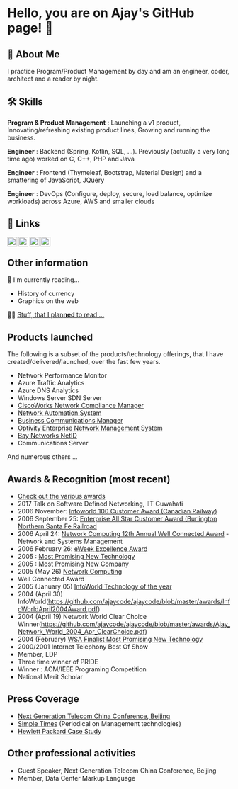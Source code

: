 
# Hello, you are on Ajay's GitHub page! 👋


## 🚀 About Me
I practice Program/Product Management by day and am an engineer, coder, architect and a reader by night.


## 🛠 Skills
**Program & Product Management** :  Launching a v1 product,  Innovating/refreshing existing product lines, Growing and running the business.

**Engineer** : Backend (Spring, Kotlin, SQL, ...).   Previously (actually a very long time ago) worked on C, C++, PHP and Java

**Engineer** : Frontend (Thymeleaf, Bootstrap, Material Design) and a smattering of JavaScript, JQuery

**Engineer** : DevOps  (Configure, deploy, secure, load balance, optimize workloads) across Azure, AWS and smaller clouds




## 🔗 Links
[<img align="left" alt="Website" width="22px"  src="https://cdn.jsdelivr.net/npm/bootstrap-icons@1.7.2/icons/globe.svg" />][website]
[<img align="left" alt="LinkedIn" width="22px"  src="https://cdn.jsdelivr.net/npm/simple-icons@v3/icons/linkedin.svg" />][linkedin]
[<img align="left" alt="Twitter" width="22px" src="https://cdn.jsdelivr.net/npm/simple-icons@v3/icons/twitter.svg" />][twitter]
[<img align="left" alt="Awards" width="22px" src="https://cdn.jsdelivr.net/npm/bootstrap-icons@1.7.2/icons/award.svg" />][awards]
<br />

## Other information


🧠 I'm currently reading...
- History of currency
- Graphics on the web

👩‍💻 [Stuff, that I plan**ned** to read ...](https://github.com/ajaycode/interests/blob/master/interests.md)


## Products launched
The following is a subset of the products/technology offerings, that I have created/delivered/launched, over the fast few years.
- Network Performance Monitor
- Azure Traffic Analytics
- Azure DNS Analytics
- Windows Server SDN Server
- [CiscoWorks Network Compliance Manager](https://www.cisco.com/c/en/us/obsolete/cloud-systems-management/ciscoworks-network-compliance-manager.html)
- [Network Automation System](https://www.microfocus.com/en-us/products/network-automation/overview)
- [Business Communications Manager](https://support.avaya.com/products/P0862/business-communications-manager-200400-bcm-200400)
- [Optivity Enterprise Network Management System](https://www.gartner.com/en/documents/308852)
- [Bay Networks NetID](http://netaccess.ucdavis.edu/newuser.pdf)
- Communications Server

And numerous others ...




## Awards & Recognition (most recent)
- [Check out the various awards](https://www.gummadi.net/ajay_interests)
- 2017 Talk on Software Defined Networking, IIT Guwahati
- 2006 November: [Infoworld 100 Customer Award (Canadian Railway)](https://github.com/ajaycode/ajaycode/blob/master/awards/Ajay_2006_InfoWorld_100_Award.pdf)
- 2006 September 25: [Enterprise All Star Customer Award (Burlington Northern Santa Fe Railroad](https://github.com/ajaycode/ajaycode/blob/master/awards/Ajay_Network_World_2006_All_Stars.pdf)
- 2006 April 24: [Network Computing 12th Annual Well Connected Award](https://github.com/ajaycode/ajaycode/blob/master/awards/Ajay_2005_Well_Connected_Award.JPG) - Network and Systems Management
- 2006 February 26: [eWeek Excellence Award](https://github.com/ajaycode/ajaycode/blob/master/awards/Ajay_2006_eWeek_Excellence_Awards.pdf)
- 2005 : [Most Promising New Technology](https://github.com/ajaycode/ajaycode/blob/master/awards/2005_WSA_Awards.JPG)
- 2005 : [Most Promising New Company](https://github.com/ajaycode/ajaycode/blob/master/awards/2005_WSA_Awards.JPG)
- 2005 (May 26) [Network Computing](https://github.com/ajaycode/ajaycode/blob/master/awards/Ajay_Network_Computing_NAS_Scorecard.gif)
- Well Connected Award
- 2005 (January 05) [InfoWorld Technology of the year](https://github.com/ajaycode/ajaycode/blob/master/awards/InfoWorld_RN_Technology_of_year_award.pdf)
- 2004 (April 30) InfoWorld(https://github.com/ajaycode/ajaycode/blob/master/awards/InfoWorldApril2004Award.pdf)
- 2004 (April 19) Network World Clear Choice Winner(https://github.com/ajaycode/ajaycode/blob/master/awards/Ajay_Network_World_2004_Apr_ClearChoice.pdf)
- 2004 (February) [WSA Finalist Most Promising New Technology](https://github.com/ajaycode/ajaycode/blob/master/awards/Ajay_WSA_2004_Most_Promising_New_Tech.JPG)
- 2000/2001 Internet Telephony Best Of Show
- Member,  LDP 
- Three time winner of PRIDE
- Winner : ACM/IEEE Programing Competition
- National Merit Scholar

## Press Coverage
- [Next Generation Telecom China Conference, Beijing](https://github.com/ajaycode/ajaycode/blob/master/awards/NGT_Reference.JPG)
- [Simple Times](https://github.com/ajaycode/ajaycode/blob/master/awards/SNMP_TIMES.PDF) (Periodical on Management technologies)
- [Hewlett Packard Case Study](https://github.com/ajaycode/ajaycode/blob/master/awards/Ajay_Reference_HP.pdf)

## Other professional activities
- Guest Speaker, Next Generation Telecom China Conference, Beijing
- Member,  Data Center Markup Language

<!---
👯‍♀️ I'm looking to collaborate on...

💬 Ask me about...

📫 How to reach me...

😄 Pronouns...

⚡️ Fun fact...
-->
<!---
## Screenshots

![App Screenshot](https://via.placeholder.com/468x300?text=App+Screenshot+Here)
-->

[linkedin]: https://www.linkedin.com/in/ajaygummadi
[twitter]: https://twitter.com/ajay_innovate
[awards]: https://www.gummadi.net/ajay_interests
[website]: https://www.github.com/ajaycode/interests
